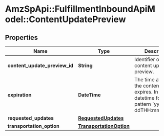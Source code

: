 # AmzSpApi::FulfillmentInboundApiModel::ContentUpdatePreview

## Properties
Name | Type | Description | Notes
------------ | ------------- | ------------- | -------------
**content_update_preview_id** | **String** | Identifier of a content update preview. | 
**expiration** | **DateTime** | The time at which the content update expires. In [ISO 8601](https://developer-docs.amazon.com/sp-api/docs/iso-8601) datetime format with pattern &#x60;yyyy-MM-ddTHH:mm:ss.sssZ&#x60;. | 
**requested_updates** | [**RequestedUpdates**](RequestedUpdates.md) |  | 
**transportation_option** | [**TransportationOption**](TransportationOption.md) |  | 

